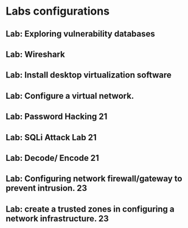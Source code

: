 
# Labs configurations
## Lab: Exploring vulnerability databases	
## Lab: Wireshark	
## Lab: Install desktop virtualization software
## Lab: Configure a virtual network.
## Lab:  Password Hacking	21
## Lab:  SQLi Attack Lab	21
## Lab: Decode/ Encode	21
## Lab:  Configuring network firewall/gateway to prevent intrusion.	23
## Lab: create a trusted zones in configuring a network infrastructure.	23
